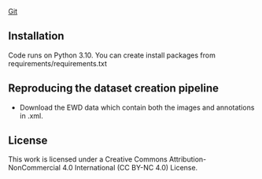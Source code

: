 [Git](https://github.com/georgianagmanolache/wildflowerpower)

## Installation
Code runs on Python 3.10. You can create install packages from requirements/requirements.txt

## Reproducing the dataset creation pipeline

* Download the EWD data which contain both the images and annotations in .xml.

## License
This work is licensed under a Creative Commons Attribution-NonCommercial 4.0 International (CC BY-NC 4.0) License.

